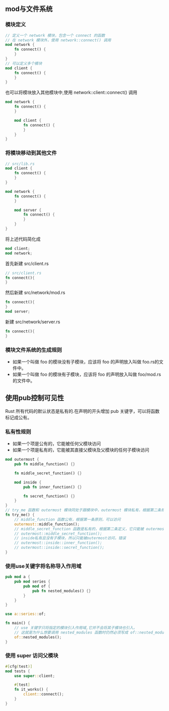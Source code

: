 ## mod与文件系统
### 模块定义
```rust
// 定义一个 network 模块，包含一个 connect 的函数
// 在 network 模块外，使用 network::connect() 调用
mod network {
    fn connect() {
    }
}
// 可以定义多个模块
mod client {
    fn connect() {
    }
}
```
也可以将模块放入其他模块中,使用 network::client::connect() 调用
```rust
mod network {
    fn connect() {
    }

    mod client {
        fn connect() {
        }
    }
}
```
### 将模块移动到其他文件
```rust
// src/lib.rs
mod client {
    fn connect() {
    }
}

mod network {
    fn connect() {
    }

    mod server {
        fn connect() {
        }
    }
}
```
将上述代码简化成
```rust
mod client;
mod network; 
```
首先新建 src/client.rs
```rust
// src/client.rs
fn connect(){
}
```
然后新建 src/network/mod.rs
```rust
fn connect(){
}
mod server;
```
新建 src/network/server.rs
```rust
fn connect(){ 
}
```
### 模块文件系统的生成规则
- 如果一个叫做 foo 的模块没有子模块，应该将 foo 的声明放入叫做 foo.rs的文件中。
- 如果一个叫做 foo 的模块有子模块，应该将 foo 的声明放入叫做 foo/mod.rs 的文件中。
## 使用pub控制可见性
Rust 所有代码的默认状态是私有的.在声明的开头增加 pub 关键字，可以将函数标记成公有。
### 私有性规则
- 如果一个项是公有的，它能被任何父模块访问
- 如果一个项是私有的，它能被其直接父模块及父模块的任何子模块访问
```rust
mod outermost {
    pub fn middle_function() {}

    fn middle_secret_function() {}

    mod inside {
        pub fn inner_function() {}

        fn secret_function() {}
    }
}
// try_me 函数和 outermost 模块同处于跟模块中，outermost 模块私有，根据第二条规则，try_me 函数可以访问 outermost 模块
fn try_me() {
    // middle_function 函数公有，根据第一条原则，可以访问
    outermost::middle_function();
    // middle_secret_function 函数是私有的，根据第二条定义，它只能被 outermost及其子模块访问，try_me所属的根模块不符合，发生编译错误
    // outermost::middle_secret_function();
    // inside私有且没有子模块，所以只能被outermost访问，错误
    // outermost::inside::inner_function();
    // outermost::inside::secret_function();
}
```
### 使用use关键字将名称导入作用域
```rust
pub mod a {
    pub mod series {
        pub mod of {
            pub fn nested_modules() {}
        }
    }
}

use a::series::of;

fn main() {
    // use 关键字只将指定的模块引入作用域,它并不会将其子模块也引入。
    // 这就是为什么想要调用 nested_modules 函数时仍然必须写成 of::nested_modules
    of::nested_modules();
}
```
### 使用 super 访问父模块
```rust
#[cfg(test)]
mod tests {
    use super::client;

    #[test]
    fn it_works() {
        client::connect();
    }
}
```